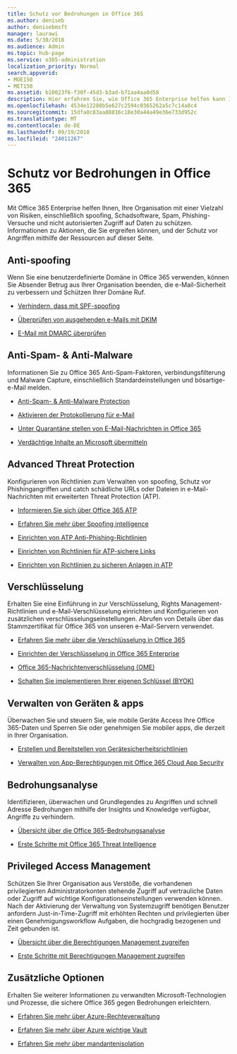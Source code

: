 ```yaml
---
title: Schutz vor Bedrohungen in Office 365
ms.author: deniseb
author: denisebmsft
manager: laurawi
ms.date: 5/30/2018
ms.audience: Admin
ms.topic: hub-page
ms.service: o365-administration
localization_priority: Normal
search.appverid:
- MOE150
- MET150
ms.assetid: b10023f6-f30f-45d3-b3ad-b71aa4aa0d58
description: Hier erfahren Sie, wie Office 365 Enterprise helfen kann Ihre Organisation mit einer Vielzahl von Risiken, einschließlich spoofing, Schadsoftware, Spam, Phishing-Versuche und nicht autorisierten Zugriff auf Daten zu schützen.
ms.openlocfilehash: 4534e12280b5e627c2594c0365262a5c7c14a8c4
ms.sourcegitcommit: 15dfa0c83aa88816c18e30a44a49e36e733d952c
ms.translationtype: MT
ms.contentlocale: de-DE
ms.lasthandoff: 09/19/2018
ms.locfileid: "24011267"
---
```

# <a name="protect-against-threats-in-office-365"></a>Schutz vor Bedrohungen in Office 365

Mit Office 365 Enterprise helfen Ihnen, Ihre Organisation mit einer Vielzahl von Risiken, einschließlich spoofing, Schadsoftware, Spam, Phishing-Versuche und nicht autorisierten Zugriff auf Daten zu schützen. Informationen zu Aktionen, die Sie ergreifen können, und der Schutz vor Angriffen mithilfe der Ressourcen auf dieser Seite.
  
## <a name="anti-spoofing"></a>Anti-spoofing

Wenn Sie eine benutzerdefinierte Domäne in Office 365 verwenden, können Sie Absender Betrug aus Ihrer Organisation beenden, die e-Mail-Sicherheit zu verbessern und Schützen Ihrer Domäne Ruf.
  
- [Verhindern, dass mit SPF-spoofing](https://go.microsoft.com/fwlink/?linkid=851943)
    
- [Überprüfen von ausgehenden e-Mails mit DKIM](https://go.microsoft.com/fwlink/?linkid=851944)
    
- [E-Mail mit DMARC überprüfen](https://go.microsoft.com/fwlink/?linkid=832951)
    
## <a name="anti-spam-amp-anti-malware"></a>Anti-Spam- &amp; Anti-Malware

Informationen Sie zu Office 365 Anti-Spam-Faktoren, verbindungsfilterung und Malware Capture, einschließlich Standardeinstellungen und bösartige-e-Mail melden.
  
- [Anti-Spam- &amp; Anti-Malware Protection](anti-spam-and-anti-malware-protection.md)
    
- [Aktivieren der Protokollierung für e-Mail](https://technet.microsoft.com/en-us/library/dn879651.aspx)
    
- [Unter Quarantäne stellen von E-Mail-Nachrichten in Office 365](quarantine-email-messages.md)
    
- [Verdächtige Inhalte an Microsoft übermitteln](https://technet.microsoft.com/en-us/library/dn762129%28v=exchg.150%29.aspx)
    
## <a name="advanced-threat-protection"></a>Advanced Threat Protection

Konfigurieren von Richtlinien zum Verwalten von spoofing, Schutz vor Phishingangriffen und catch schädliche URLs oder Dateien in e-Mail-Nachrichten mit erweiterten Threat Protection (ATP).
  
- [Informieren Sie sich über Office 365 ATP](office-365-atp.md)
    
- [Erfahren Sie mehr über Spoofing intelligence](learn-about-spoof-intelligence.md)
    
- [Einrichten von ATP Anti-Phishing-Richtlinien](set-up-atp-anti-phishing-policies.md)
    
- [Einrichten von Richtlinien für ATP-sichere Links](set-up-atp-safe-links-policies.md)
    
- [Einrichten von Richtlinien zu sicheren Anlagen in ATP](set-up-atp-safe-attachments-policies.md)
    
## <a name="encryption"></a>Verschlüsselung

Erhalten Sie eine Einführung in zur Verschlüsselung, Rights Management-Richtlinien und e-Mail-Verschlüsselung einrichten und Konfigurieren von zusätzlichen verschlüsselungseinstellungen. Abrufen von Details über das Stammzertifikat für Office 365 von unseren e-Mail-Servern verwendet.
  
- [Erfahren Sie mehr über die Verschlüsselung in Office 365](encryption.md)
    
- [Einrichten der Verschlüsselung in Office 365 Enterprise](set-up-encryption.md)
    
- [Office 365-Nachrichtenverschlüsselung (OME)](ome.md)
    
- [Schalten Sie implementieren Ihrer eigenen Schlüssel (BYOK)](https://docs.microsoft.com/azure/key-vault/key-vault-hsm-protected-keys#implementing-bring-your-own-key-byok-for-azure-key-vault)
    
## <a name="managing-devices-amp-apps"></a>Verwalten von Geräten &amp; apps

Überwachen Sie und steuern Sie, wie mobile Geräte Access Ihre Office 365-Daten und Sperren Sie oder genehmigen Sie mobiler apps, die derzeit in Ihrer Organisation.
  
- [Erstellen und Bereitstellen von Gerätesicherheitsrichtlinien](https://support.office.com/article/d310f556-8bfb-497b-9bd7-fe3c36ea2fd6)
    
- [Verwalten von App-Berechtigungen mit Office 365 Cloud App Security](manage-app-permissions-in-ocas.md)
    
## <a name="threat-intelligence"></a>Bedrohungsanalyse

Identifizieren, überwachen und Grundlegendes zu Angriffen und schnell Adresse Bedrohungen mithilfe der Insights und Knowledge verfügbar, Angriffe zu verhindern.
  
- [Übersicht über die Office 365-Bedrohungsanalyse](office-365-ti.md)
    
- [Erste Schritte mit Office 365 Threat Intelligence](get-started-with-ti.md)
    
## <a name="privileged-access-management"></a>Privileged Access Management

Schützen Sie Ihrer Organisation aus Verstöße, die vorhandenen privilegierten Administratorkonten stehende Zugriff auf vertrauliche Daten oder Zugriff auf wichtige Konfigurationseinstellungen verwenden können. Nach der Aktivierung der Verwaltung von Systemzugriff benötigen Benutzer anfordern Just-in-Time-Zugriff mit erhöhten Rechten und privilegierten über einen Genehmigungsworkflow Aufgaben, die hochgradig bezogenen und Zeit gebunden ist.
  
- [Übersicht über die Berechtigungen Management zugreifen](privileged-access-management-overview.md)
    
- [Erste Schritte mit Berechtigungen Management zugreifen](privileged-access-management-configuration.md)

## <a name="additional-options"></a>Zusätzliche Optionen

Erhalten Sie weiterer Informationen zu verwandten Microsoft-Technologien und Prozesse, die sichere Office 365 gegen Bedrohungen erleichtern.
  
- [Erfahren Sie mehr über Azure-Rechteverwaltung](https://docs.microsoft.com/information-protection/understand-explore/what-is-azure-rms)
    
- [Erfahren Sie mehr über Azure wichtige Vault](https://docs.microsoft.com/azure/key-vault/)
    
- [Erfahren Sie mehr über mandantenisolation](http://download.microsoft.com/download/3/F/0/3F0420A2-657B-44B6-B21E-D7BD98A94390/Tenant%20Isolation%20in%20Office%20365.pdf)
    

